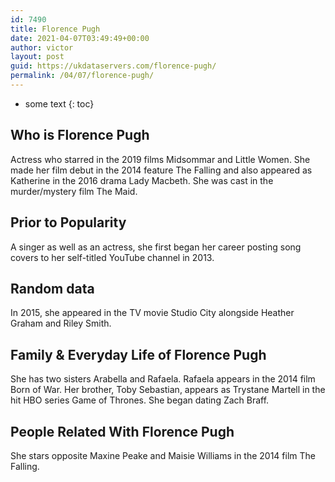 ```yaml
---
id: 7490
title: Florence Pugh
date: 2021-04-07T03:49:49+00:00
author: victor
layout: post
guid: https://ukdataservers.com/florence-pugh/
permalink: /04/07/florence-pugh/
---
```


* some text
{: toc}


## Who is Florence Pugh



Actress who starred in the 2019 films Midsommar and Little Women. She made her film debut in the 2014 feature The Falling and also appeared as Katherine in the 2016 drama Lady Macbeth. She was cast in the murder/mystery film The Maid. 

                
                
                
## Prior to Popularity



A singer as well as an actress, she first began her career posting song covers to her self-titled YouTube channel in 2013.

                
                
                
## Random data



In 2015, she appeared in the TV movie Studio City alongside Heather Graham and Riley Smith. 

                
                
                
## Family & Everyday Life of Florence Pugh



She has two sisters Arabella and Rafaela. Rafaela appears in the 2014 film Born of War. Her brother, Toby Sebastian, appears as Trystane Martell in the hit HBO series Game of Thrones. She began dating Zach Braff.

                
                
                
## People Related With Florence Pugh



She stars opposite Maxine Peake and Maisie Williams in the 2014 film The Falling.

                
              
            
          
          
          